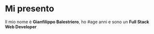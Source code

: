 # Mi presento

Il mio nome è **Gianfilippo Balestriero**, ho #age anni e sono un **Full Stack Web Developer**
